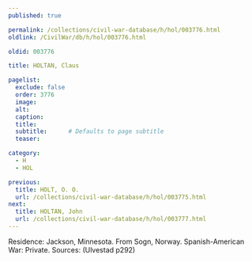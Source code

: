 ```yaml
---
published: true

permalink: /collections/civil-war-database/h/hol/003776.html
oldlink: /CivilWar/db/h/hol/003776.html

oldid: 003776

title: HOLTAN, Claus

pagelist:
  exclude: false
  order: 3776
  image: 
  alt:
  caption:
  title:
  subtitle:      # Defaults to page subtitle
  teaser:

category: 
  - H 
  - HOL

previous:
  title: HOLT, O. O.
  url: /collections/civil-war-database/h/hol/003775.html  
next:
  title: HOLTAN, John
  url: /collections/civil-war-database/h/hol/003777.html   
---
```

Residence: Jackson, Minnesota. From Sogn, Norway. Spanish-American War: Private. Sources: (Ulvestad p292)